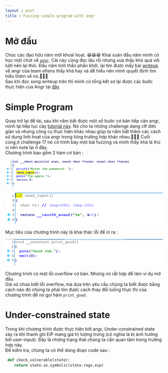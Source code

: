 ```yaml
---
layout : post
title : Fuzzing simple program with angr 
--- 
```


# Mở đầu   
Chúc các đạo hữu năm mới khoái hoạt. 😁😁😁 
Khai xuân đầu năm mình có học một chút về [```angr```](https://docs.angr.io/). Cái này cũng đọc lâu rồi nhưng xưa thấy khó quá với lười nên lại thôi. Đầu năm tinh thần phấn khởi, lại tìm được mấy bài [writeup](https://blog.efiens.com/tag/ctf/) về angr của team efiens thấy khá hay và dễ hiểu nên mình quyết định tìm hiểu thêm về nó.🥳🥳🥳   
Sau khi đọc xong writeup trên thì mình có tổng kết sơ lại được các bước thực hiện của Angr tại [đây](https://www.notion.so/Basic-Setup-998957b22a5a4c05a077a4851b2e1da0)   


# Simple Program   
Quay trở lại đề tài, sau khi nắm bắt được một số bước cơ bản tiếp cận angr, mình lại tiếp tục cày [tutorial này](https://github.com/jakespringer/angr_ctf/tree/master/solutions). Nó cho ta những challenge dạng ctf đơn giản và nhưng công cụ thực hiện khác nhau giúp ta nắm bắt thêm các cách sử dụng linh hoạt của angr trong từng trường hợp khác nhau.🙂🙂🙂 Cuối cùng,ở challenge 17 nó có trình bày một bài fuzzing và mình thấy khá là thú vị nên note lại ở đây.   
Chương trình bao gồm 2 hàm cơ bản :   

![](https://raw.githubusercontent.com/hacmao/hacmao.github.io/master/ctf/temp/fuzzAngr1%20(1).PNG)    

![](https://raw.githubusercontent.com/hacmao/hacmao.github.io/master/ctf/temp/fuzzAngr1%20(2).PNG)

Mục tiêu của chương trình này là khai thác lỗi để in ra :   

![](https://raw.githubusercontent.com/hacmao/hacmao.github.io/master/ctf/temp/fuzzAngr1%20(3).PNG)    

Chương trình có một lỗi overflow cơ bản. Nhưng nó rất hợp để làm ví dụ mở đầu.  
Giả sử chưa biết lỗi overflow, mà dựa trên yêu cầu chúng ta biết được bằng cách nào đó chúng ta phải tìm được cách thay đổi luồng thực thi của chương trình để nó gọi hàm ```print_good```.   

# Under-constrained state   
Trong khi chương trình được thực hiện bởi angr, Under-constrained state xảy ra khi thanh ghi EIP mang giá trị tượng trưng (có nghĩa là bị ảnh hưởng bởi user-input). Đây là những trạng thái chúng ta cần quan tâm trong trường hợp này.  
Để kiểm tra, chúng ta có thể dùng đoạn code sau :   
```python
 def check_vulnerable(state):
    return state.se.symbolic(state.regs.eip)
```
